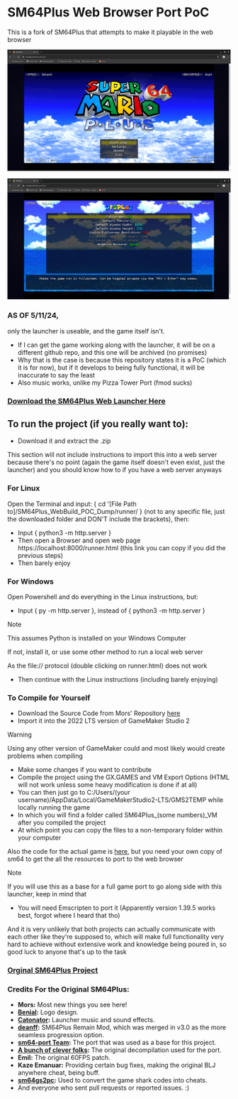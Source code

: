 # SM64Plus Web Browser Port PoC

This is a fork of SM64Plus that attempts to make it playable in the web browser

![image](https://github.com/burnedpopcorn/sm64plus-webport-PoC/blob/master/SM64PlusPOC.png)

![image](https://github.com/burnedpopcorn/sm64plus-webport-PoC/blob/master/SM64PlusPOCSettings.png)

### AS OF 5/11/24, 

only the launcher is useable, and the game itself isn't.
- If I can get the game working along with the launcher, it will be on a different github repo, and this one will be archived (no promises)
- Why that is the case is because this repository states it is a PoC (which it is for now), but if it develops to being fully functional, it will be inaccurate to say the least
- Also music works, unlike my Pizza Tower Port (fmod sucks)

### [Download the SM64Plus Web Launcher Here](https://drive.google.com/file/d/1OPXG3rSz2o_rIA3b3S4FUOhqPOFKp9hw/view?usp=drive_link)


## To run the project (if you really want to):

- Download it and extract the .zip

This section will not include instructions to import this into a web server because there's no point (again the game itself doesn't even exist, just the launcher) and you should know how to if you have a web server anyways

### For Linux
Open the Terminal and input: { cd '[File Path to]/SM64Plus_WebBuild_POC_Dump/runner/ } (not to any specific file, just the downloaded folder and DON'T include the brackets), then:
- Input { python3 -m http.server }
- Then open a Browser and open web page https://localhost:8000/runner.html (this link you can copy if you did the previous steps)
- Then barely enjoy 

### For Windows
Open Powershell and do everything in the Linux instructions, but:
- Input { py -m http.server }, instead of { python3 -m http.server }
> [!NOTE]  
> This assumes Python is installed on your Windows Computer
>
> If not, install it, or use some other method to run a local web server
>
> As the file:// protocol (double clicking on runner.html) does not work
- Then continue with the Linux instructions (including barely enjoying)

### To Compile for Yourself
- Download the Source Code from Mors' Repository [here](https://github.com/MorsGames/sm64plus-launcher)
- Import it into the 2022 LTS version of GameMaker Studio 2
> [!WARNING]
> Using any other version of GameMaker could and most likely would create problems when compiling
- Make some changes if you want to contribute
- Compile the project using the GX.GAMES and VM Export Options (HTML will not work unless some heavy modification is done if at all)
- You can then just go to C:/Users/(your username)/AppData/Local/GameMakerStudio2-LTS/GMS2TEMP while locally running the game
- In which you will find a folder called SM64Plus_(some numbers)_VM after you compiled the project
- At which point you can copy the files to a non-temporary folder within your computer

Also the code for the actual game is [here](https://github.com/MorsGames/sm64plus), but you need your own copy of sm64 to get the all the resources to port to the web browser
> [!NOTE]
> If you will use this as a base for a full game port to go along side with this launcher, keep in mind that
> - You will need Emscripten to port it (Apparently version 1.39.5 works best, forgot where I heard that tho)
>
>  And it is very unlikely that both projects can actually communicate with each other like they're supposed to, which will make full functionality very hard to achieve without extensive work and knowledge being poured in, so good luck
> to anyone that's up to the task

### [Orginal SM64Plus Project](https://github.com/MorsGames/sm64plus)

### Credits For the Original SM64Plus:

- **Mors:** Most new things you see here!
- **[Benial](https://twitter.com/Benial17):** Logo design.
- **[Catonator](https://www.catonator.net/):** Launcher music and sound effects.
- **[deanff](https://github.com/deanff):** SM64Plus Remain Mod, which was merged in v3.0 as the more seamless progression option.
- **[sm64-port Team](https://github.com/sm64-port):** The port that was used as a base for this project.
- **[A bunch of clever folks](https://github.com/n64decomp/sm64):** The original decompilation used for the port.
- **Emil:** The original 60FPS patch.
- **Kaze Emanuar:** Providing certain bug fixes, making the original BLJ anywhere cheat, being buff.
- **[sm64gs2pc](https://github.com/sm64gs2pc/sm64gs2pc):** Used to convert the game shark codes into cheats.
- And everyone who sent pull requests or reported issues. :)

